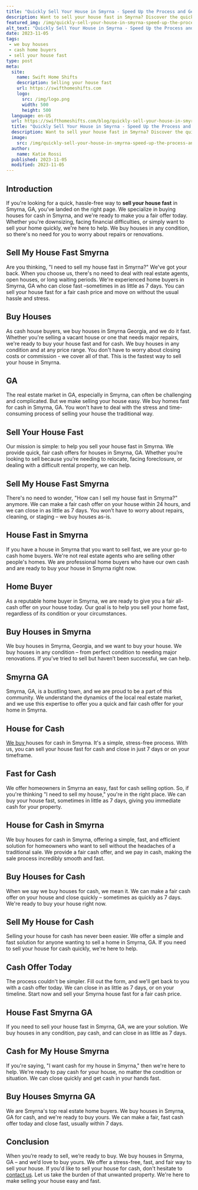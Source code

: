 ```yaml
---
title: "Quickly Sell Your House in Smyrna - Speed Up the Process and Get Cash Fast"
description: Want to sell your house fast in Smyrna? Discover the quickest way to get a great offer for your home. Don't miss out on this opportunity, read now!
featured_img: /img/quickly-sell-your-house-in-smyrna-speed-up-the-process-and-get-cash-fa.webp
alt_text: "Quickly Sell Your House in Smyrna - Speed Up the Process and Get Cash Fast"
date: 2023-11-05
tags:
 - we buy houses
 - cash home buyers
 - sell your house fast
type: post
meta:
  site:
    name: Swift Home Shifts
    description: Selling your house fast
    url: https://swifthomeshifts.com
    logo:
      src: /img/logo.png
      width: 500
      height: 500
  language: en-US
  url: https://swifthomeshifts.com/blog/quickly-sell-your-house-in-smyrna-speed-up-the-process-and-get-cash-fast
  title: "Quickly Sell Your House in Smyrna - Speed Up the Process and Get Cash Fast"
  description: Want to sell your house fast in Smyrna? Discover the quickest way to get a great offer for your home. Don't miss out on this opportunity, read now!
  image:
    src: /img/quickly-sell-your-house-in-smyrna-speed-up-the-process-and-get-cash-fa.webp
  author:
    name: Katie Rossi
  published: 2023-11-05
  modified: 2023-11-05
---
```


## Introduction

If you're looking for a quick, hassle-free way to **sell your house fast** in Smyrna, GA, you've landed on the right page. We specialize in buying houses for cash in Smyrna, and we're ready to make you a fair offer today. Whether you're downsizing, facing financial difficulties, or simply want to sell your home quickly, we're here to help. We buy houses in any condition, so there's no need for you to worry about repairs or renovations.

## Sell My House Fast Smyrna

Are you thinking, "I need to sell my house fast in Smyrna?" We've got your back. When you choose us, there's no need to deal with real estate agents, open houses, or long waiting periods. We're experienced home buyers in Smyrna, GA who can close fast –sometimes in as little as 7 days. You can sell your house fast for a fair cash price and move on without the usual hassle and stress.

## Buy Houses

As cash house buyers, we buy houses in Smyrna Georgia, and we do it fast. Whether you're selling a vacant house or one that needs major repairs, we're ready to buy your house fast and for cash. We buy houses in any condition and at any price range. You don't have to worry about closing costs or commission - we cover all of that. This is the fastest way to sell your house in Smyrna.

## GA

The real estate market in GA, especially in Smyrna, can often be challenging and complicated. But we make selling your house easy. We buy homes fast for cash in Smyrna, GA. You won't have to deal with the stress and time-consuming process of selling your house the traditional way.

## Sell Your House Fast

Our mission is simple: to help you sell your house fast in Smyrna. We provide quick, fair cash offers for houses in Smyrna, GA. Whether you’re looking to sell because you’re needing to relocate, facing foreclosure, or dealing with a difficult rental property, we can help.

## Sell My House Fast Smyrna

There's no need to wonder, "How can I sell my house fast in Smyrna?" anymore. We can make a fair cash offer on your house within 24 hours, and we can close in as little as 7 days. You won’t have to worry about repairs, cleaning, or staging – we buy houses as-is. 

## House Fast in Smyrna

If you have a house in Smyrna that you want to sell fast, we are your go-to cash home buyers. We're not real estate agents who are selling other people's homes. We are professional home buyers who have our own cash and are ready to buy your house in Smyrna right now.

## Home Buyer

As a reputable home buyer in Smyrna, we are ready to give you a fair all-cash offer on your house today. Our goal is to help you sell your home fast, regardless of its condition or your circumstances. 

## Buy Houses in Smyrna

We buy houses in Smyrna, Georgia, and we want to buy your house. We buy houses in any condition – from perfect condition to needing major renovations. If you’ve tried to sell but haven’t been successful, we can help.

## Smyrna GA

Smyrna, GA, is a bustling town, and we are proud to be a part of this community. We understand the dynamics of the local real estate market, and we use this expertise to offer you a quick and fair cash offer for your home in Smyrna.

## House for Cash

[We   buy  ](https://houselyft.com/blog/quickly-sell-your-house-in-smyrna-and-get-cash-fast)houses for cash in Smyrna. It's a simple, stress-free process. With us, you can sell your house fast for cash and close in just 7 days or on your timeframe.

## Fast for Cash

We offer homeowners in Smyrna an easy, fast for cash selling option. So, if you're thinking "I need to sell my house," you're in the right place. We can buy your house fast, sometimes in little as 7 days, giving you immediate cash for your property.

## House for Cash in Smyrna

We buy houses for cash in Smyrna, offering a simple, fast, and efficient solution for homeowners who want to sell without the headaches of a traditional sale. We provide a fair cash offer, and we pay in cash, making the sale process incredibly smooth and fast.

## Buy Houses for Cash

When we say we buy houses for cash, we mean it. We can make a fair cash offer on your house and close quickly – sometimes as quickly as 7 days. We're ready to buy your house right now.

## Sell My House for Cash

Selling your house for cash has never been easier. We offer a simple and fast solution for anyone wanting to sell a home in Smyrna, GA. If you need to sell your house for cash quickly, we're here to help.

## Cash Offer Today

The process couldn't be simpler. Fill out the form, and we'll get back to you with a cash offer today. We can close in as little as 7 days, or on your timeline. Start now and sell your Smyrna house fast for a fair cash price.

## House Fast Smyrna GA

If you need to sell your house fast in Smyrna, GA, we are your solution. We buy houses in any condition, pay cash, and can close in as little as 7 days.

## Cash for My House Smyrna

If you're saying, "I want cash for my house in Smyrna," then we're here to help. We're ready to pay cash for your house, no matter the condition or situation. We can close quickly and get cash in your hands fast.

## Buy Houses Smyrna GA

We are Smyrna's top real estate home buyers. We buy houses in Smyrna, GA for cash, and we're ready to buy yours. We can make a fair, fast cash offer today and close fast, usually within 7 days.

## Conclusion

When you’re ready to sell, we’re ready to buy. We buy houses in Smyrna, GA – and we’d love to buy yours. We offer a stress-free, fast, and fair way to sell your house. If you'd like to sell your house for cash, don't hesitate to [contact us](https://www.wearehomebuyers.com/we-buy-houses-smyrna/). Let us take the burden of that unwanted property. We're here to make selling your house easy and fast.
